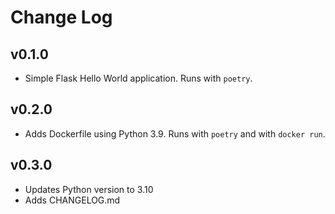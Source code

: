 # Change Log

## v0.1.0

- Simple Flask Hello World application. Runs with `poetry`.

## v0.2.0

- Adds Dockerfile using Python 3.9. Runs with `poetry` and with `docker run`.

## v0.3.0

- Updates Python version to 3.10
- Adds CHANGELOG.md